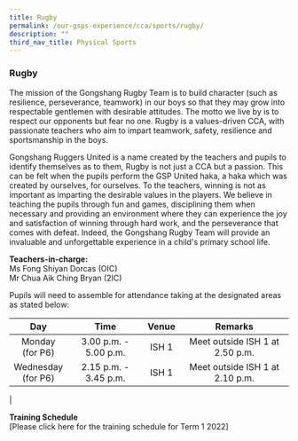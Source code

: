 ```yaml
---
title: Rugby
permalink: /our-gsps-experience/cca/sports/rugby/
description: ""
third_nav_title: Physical Sports
---
```

### **Rugby**
The mission of the Gongshang Rugby Team is to build character (such as resilience, perseverance, teamwork) in our boys so that they may grow into respectable gentlemen with desirable attitudes. The motto we live by is to respect our opponents but fear no one. Rugby is a values-driven CCA, with passionate teachers who aim to impart teamwork, safety, resilience and sportsmanship in the boys.  
  
Gongshang Ruggers United is a name created by the teachers and pupils to identify themselves as to them, Rugby is not just a CCA but a passion. This can be felt when the pupils perform the GSP United haka, a haka which was created by ourselves, for ourselves. To the teachers, winning is not as important as imparting the desirable values in the players. We believe in teaching the pupils through fun and games, disciplining them when necessary and providing an environment where they can experience the joy and satisfaction of winning through hard work, and the perseverance that comes with defeat. Indeed, the Gongshang Rugby Team will provide an invaluable and unforgettable experience in a child's primary school life.

**Teachers-in-charge:**<br>
Ms Fong Shiyan Dorcas (OIC)<br>
Mr Chua Aik Ching Bryan (2IC)

Pupils will need to assemble for attendance taking at the designated areas as stated below:

| Day | Time | Venue | Remarks |
|:---:|:---:|:---:|:---:|
| Monday<br>(for P6) | 3.00 p.m. - 5.00 p.m. | ISH 1 | Meet outside ISH 1 at 2.50 p.m.|
| Wednesday<br>(for P6)	| 2.15 p.m. - 3.45 p.m.	| ISH 1 | Meet outside ISH 1 at 2.10 p.m.
|

**Training Schedule**<br>
[Please click here for the training schedule for Term 1 2022]